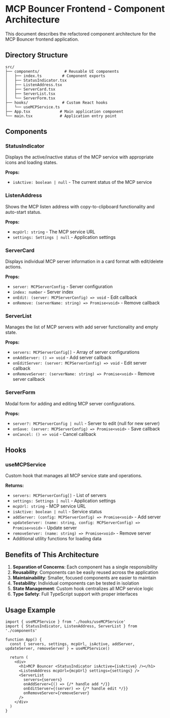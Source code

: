 # MCP Bouncer Frontend - Component Architecture

This document describes the refactored component architecture for the MCP Bouncer frontend application.

## Directory Structure

```
src/
├── components/           # Reusable UI components
│   ├── index.ts         # Component exports
│   ├── StatusIndicator.tsx
│   ├── ListenAddress.tsx
│   ├── ServerCard.tsx
│   ├── ServerList.tsx
│   └── ServerForm.tsx
├── hooks/               # Custom React hooks
│   └── useMCPService.ts
├── App.tsx             # Main application component
└── main.tsx            # Application entry point
```

## Components

### StatusIndicator
Displays the active/inactive status of the MCP service with appropriate icons and loading states.

**Props:**
- `isActive: boolean | null` - The current status of the MCP service

### ListenAddress
Shows the MCP listen address with copy-to-clipboard functionality and auto-start status.

**Props:**
- `mcpUrl: string` - The MCP service URL
- `settings: Settings | null` - Application settings

### ServerCard
Displays individual MCP server information in a card format with edit/delete actions.

**Props:**
- `server: MCPServerConfig` - Server configuration
- `index: number` - Server index
- `onEdit: (server: MCPServerConfig) => void` - Edit callback
- `onRemove: (serverName: string) => Promise<void>` - Remove callback

### ServerList
Manages the list of MCP servers with add server functionality and empty state.

**Props:**
- `servers: MCPServerConfig[]` - Array of server configurations
- `onAddServer: () => void` - Add server callback
- `onEditServer: (server: MCPServerConfig) => void` - Edit server callback
- `onRemoveServer: (serverName: string) => Promise<void>` - Remove server callback

### ServerForm
Modal form for adding and editing MCP server configurations.

**Props:**
- `server?: MCPServerConfig | null` - Server to edit (null for new server)
- `onSave: (server: MCPServerConfig) => Promise<void>` - Save callback
- `onCancel: () => void` - Cancel callback

## Hooks

### useMCPService
Custom hook that manages all MCP service state and operations.

**Returns:**
- `servers: MCPServerConfig[]` - List of servers
- `settings: Settings | null` - Application settings
- `mcpUrl: string` - MCP service URL
- `isActive: boolean | null` - Service status
- `addServer: (config: MCPServerConfig) => Promise<void>` - Add server
- `updateServer: (name: string, config: MCPServerConfig) => Promise<void>` - Update server
- `removeServer: (name: string) => Promise<void>` - Remove server
- Additional utility functions for loading data

## Benefits of This Architecture

1. **Separation of Concerns**: Each component has a single responsibility
2. **Reusability**: Components can be easily reused across the application
3. **Maintainability**: Smaller, focused components are easier to maintain
4. **Testability**: Individual components can be tested in isolation
5. **State Management**: Custom hook centralizes all MCP service logic
6. **Type Safety**: Full TypeScript support with proper interfaces

## Usage Example

```tsx
import { useMCPService } from './hooks/useMCPService'
import { StatusIndicator, ListenAddress, ServerList } from './components'

function App() {
  const { servers, settings, mcpUrl, isActive, addServer, updateServer, removeServer } = useMCPService()
  
  return (
    <div>
      <h1>MCP Bouncer <StatusIndicator isActive={isActive} /></h1>
      <ListenAddress mcpUrl={mcpUrl} settings={settings} />
      <ServerList 
        servers={servers}
        onAddServer={() => {/* handle add */}}
        onEditServer={(server) => {/* handle edit */}}
        onRemoveServer={removeServer}
      />
    </div>
  )
}
```
